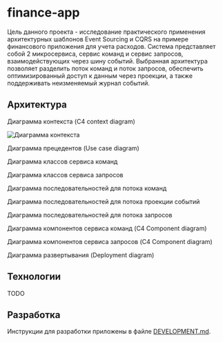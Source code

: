 # finance-app

Цель данного проекта - исследование практического применения архитектурных шаблонов Event Sourcing и CQRS на примере
финансового приложения для учета расходов. Система представляет собой 2 микросервиса, сервис команд и сервис запросов,
взаимодействующих через шину событий. Выбранная архитектура позволяет разделить поток команд и поток запросов, обеспечить 
оптимизированный доступ к данным через проекции, а также поддерживать неизменяемый журнал событий.

## Архитектура

Диаграмма контекста (C4 context diagram)

![Диаграмма контекста](http://www.plantuml.com/plantuml/proxy?cache=no&src=https://raw.github.com/mayosen/finance-app/main/docs/diagram/1-c4-context-diagram.plantuml)

Диаграмма прецедентов (Use case diagram)

Диаграмма классов сервиса команд

Диаграмма классов сервиса запросов

Диаграмма последовательностей для потока команд

Диаграмма последовательностей для потока проекции событий

Диаграмма последовательностей для потока запросов

Диаграмма компонентов сервиса команд (C4 Component diagram)

Диаграмма компонентов сервиса запросов (C4 Component diagram)

Диаграмма развертывания (Deployment diagram)

## Технологии

TODO

## Разработка

Инструкции для разработки приложены в файле [DEVELOPMENT.md](DEVELOPMENT.md).
